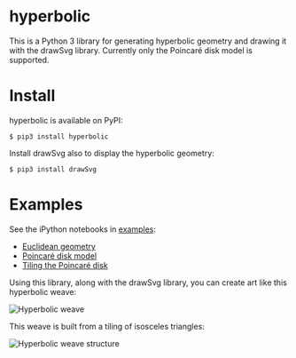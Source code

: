 # hyperbolic

This is a Python 3 library for generating hyperbolic geometry and drawing it with the drawSvg library.  Currently only the Poincaré disk model is supported.

# Install
hyperbolic is available on PyPI:

```
$ pip3 install hyperbolic
```

Install drawSvg also to display the hyperbolic geometry:

```
$ pip3 install drawSvg
```

# Examples

See the iPython notebooks in [examples](https://github.com/cduck/hyperbolic/tree/master/examples):

- [Euclidean geometry](https://github.com/cduck/hyperbolic/blob/master/examples/euclid.ipynb)
- [Poincaré disk model](https://github.com/cduck/hyperbolic/blob/master/examples/poincare.ipynb)
- [Tiling the Poincaré disk](https://github.com/cduck/hyperbolic/blob/master/examples/tiles.ipynb)

Using this library, along with the drawSvg library, you can create art like this hyperbolic weave:

![Hyperbolic weave](https://github.com/cduck/hyperbolic/raw/master/examples/images/weave.png)

This weave is built from a tiling of isosceles triangles:

![Hyperbolic weave structure](https://github.com/cduck/hyperbolic/raw/master/examples/images/weaveStructure.png)

